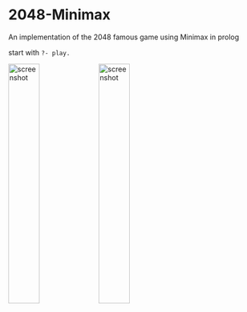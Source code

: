 # 2048-Minimax
An implementation of the 2048 famous game using Minimax in prolog

start with `?- play.`

<img src="https://github.com/MrPio/2048-Minimax/assets/22773005/4e421efd-036d-4ec3-8aff-c9d818cbb6d3" alt="screenshot" width="35%"/>

<img src="https://github.com/MrPio/2048-Minimax/assets/22773005/997c9856-6042-46c7-804d-537123f568d2" alt="screenshot" width="35%"/>
